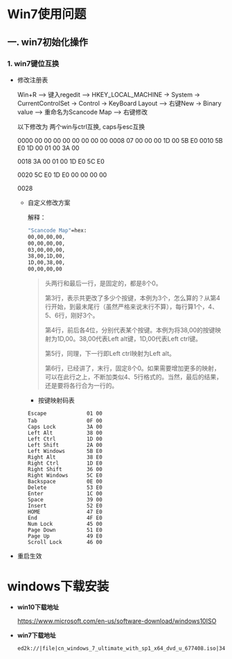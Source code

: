 # Win7使用问题

## 一. win7初始化操作

### 1. win7键位互换

- 修改注册表

  Win+R --> 键入regedit --> HKEY_LOCAL_MACHINE -> System -> CurrentControlSet -> Control -> KeyBoard Layout --> 右键New -> Binary value --> 重命名为Scancode Map --> 右键修改

  以下修改为 两个win与ctrl互换, caps与esc互换

  0000 00 00 00 00 00 00 00 00 
  0008 07 00 00 00 1D 00 5B E0 
  0010 5B E0 1D 00 01 00 3A 00

  0018 3A 00 01 00 1D E0 5C E0

  0020 5C E0 1D E0 00 00 00 00

  0028

  - 自定义修改方案

      解释：

      ```bash
      "Scancode Map"=hex:
      00,00,00,00,
      00,00,00,00,
      03,00,00,00,
      38,00,1D,00,
      1D,00,38,00,
      00,00,00,00
      ```

      > 头两行和最后一行，是固定的，都是8个0。
      >
      > 第3行，表示共更改了多少个按键，本例为3个，怎么算的？从第4行开始，到最末尾行（虽然严格来说末行不算），每行算1个，4、5、6行，刚好3个。
      >
      > 第4行，前后各4位，分别代表某个按键。本例为将38,00的按键映射为1D,00。38,00代表Left alt键，1D,00代表Left ctrl键。
      >
      > 第5行，同理，下一行即Left ctrl映射为Left alt。
      >
      > 第6行，已经讲了，末行，固定8个0。如果需要增加更多的映射，可以在此行之上，不断加类似4、5行格式的。当然，最后的结果，还是要将各行合为一行的。

      - 按键映射码表

      ```
      Escape             01 00
      Tab          　　　 0F 00
      Caps Lock          3A 00
      Left Alt           38 00
      Left Ctrl          1D 00
      Left Shift         2A 00
      Left Windows       5B E0
      Right Alt          38 E0
      Right Ctrl         1D E0
      Right Shift        36 00
      Right Windows      5C E0
      Backspace          0E 00
      Delete             53 E0
      Enter              1C 00
      Space              39 00
      Insert             52 E0
      HOME               47 E0
      End                4F E0
      Num Lock           45 00
      Page Down          51 E0
      Page Up            49 E0
      Scroll Lock        46 00
      ```

- 重启生效

# windows下载安装

- **win10下载地址**

  <https://www.microsoft.com/en-us/software-download/windows10ISO>

- **win7下载地址**

  ```
  ed2k://|file|cn_windows_7_ultimate_with_sp1_x64_dvd_u_677408.iso|3420557312|B58548681854236C7939003B583A8078|/
  ```

